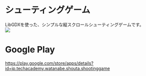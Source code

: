 # シューティングゲーム  
LibGDXを使った、シンプルな縦スクロールシューティングゲームです。  
![](https://imgur.com/tAag7kP)  
# Google Play
<https://play.google.com/store/apps/details?id=jp.techacademy.watanabe.shouta.shootinggame>
